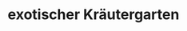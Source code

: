 ---
title: "exotischer Kräutergarten"
url: /berlin/exotischer-kraeutergarten/
shop: Garten-Center
---